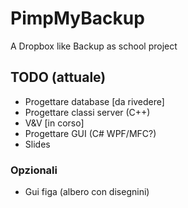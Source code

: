 # PimpMyBackup
A Dropbox like Backup as school project

## TODO (attuale)
- Progettare database [da rivedere]
- Progettare classi server (C++)
- V&V [in corso]
- Progettare GUI (C# WPF/MFC?)
- Slides

### Opzionali
- Gui figa (albero con disegnini)
